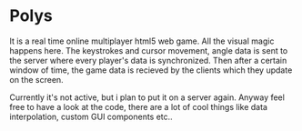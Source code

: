 # Polys

It is a real time online multiplayer html5 web game.
All the visual magic happens here.
The keystrokes and cursor movement, angle data is sent to the server where every player's data is synchronized.
Then after a certain window of time, the game data is recieved by the clients which they update on the screen.

Currently it's not active, but i plan to put it on a server again. Anyway feel free to have a look at the code, there are a lot of cool things like data interpolation, custom GUI components etc..
